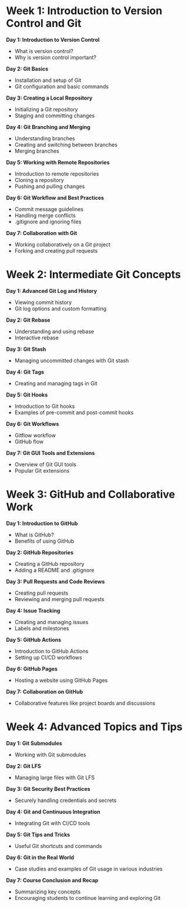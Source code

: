# **Week 1: Introduction to Version Control and Git**

**Day 1: Introduction to Version Control**
- What is version control?
- Why is version control important?

**Day 2: Git Basics**
- Installation and setup of Git
- Git configuration and basic commands

**Day 3: Creating a Local Repository**
- Initializing a Git repository
- Staging and committing changes

**Day 4: Git Branching and Merging**
- Understanding branches
- Creating and switching between branches
- Merging branches

**Day 5: Working with Remote Repositories**
- Introduction to remote repositories
- Cloning a repository
- Pushing and pulling changes

**Day 6: Git Workflow and Best Practices**
- Commit message guidelines
- Handling merge conflicts
- .gitignore and ignoring files

**Day 7: Collaboration with Git**
- Working collaboratively on a Git project
- Forking and creating pull requests

# **Week 2: Intermediate Git Concepts**

**Day 1: Advanced Git Log and History**
- Viewing commit history
- Git log options and custom formatting

**Day 2: Git Rebase**
- Understanding and using rebase
- Interactive rebase

**Day 3: Git Stash**
- Managing uncommitted changes with Git stash

**Day 4: Git Tags**
- Creating and managing tags in Git

**Day 5: Git Hooks**
- Introduction to Git hooks
- Examples of pre-commit and post-commit hooks

**Day 6: Git Workflows**
- Gitflow workflow
- GitHub flow

**Day 7: Git GUI Tools and Extensions**
- Overview of Git GUI tools
- Popular Git extensions

# **Week 3: GitHub and Collaborative Work**

**Day 1: Introduction to GitHub**
- What is GitHub?
- Benefits of using GitHub

**Day 2: GitHub Repositories**
- Creating a GitHub repository
- Adding a README and .gitignore

**Day 3: Pull Requests and Code Reviews**
- Creating pull requests
- Reviewing and merging pull requests

**Day 4: Issue Tracking**
- Creating and managing issues
- Labels and milestones

**Day 5: GitHub Actions**
- Introduction to GitHub Actions
- Setting up CI/CD workflows

**Day 6: GitHub Pages**
- Hosting a website using GitHub Pages

**Day 7: Collaboration on GitHub**
- Collaborative features like project boards and discussions

# **Week 4: Advanced Topics and Tips**

**Day 1: Git Submodules**
- Working with Git submodules

**Day 2: Git LFS**
- Managing large files with Git LFS

**Day 3: Git Security Best Practices**
- Securely handling credentials and secrets

**Day 4: Git and Continuous Integration**
- Integrating Git with CI/CD tools

**Day 5: Git Tips and Tricks**
- Useful Git shortcuts and commands

**Day 6: Git in the Real World**
- Case studies and examples of Git usage in various industries

**Day 7: Course Conclusion and Recap**
- Summarizing key concepts
- Encouraging students to continue learning and exploring Git

